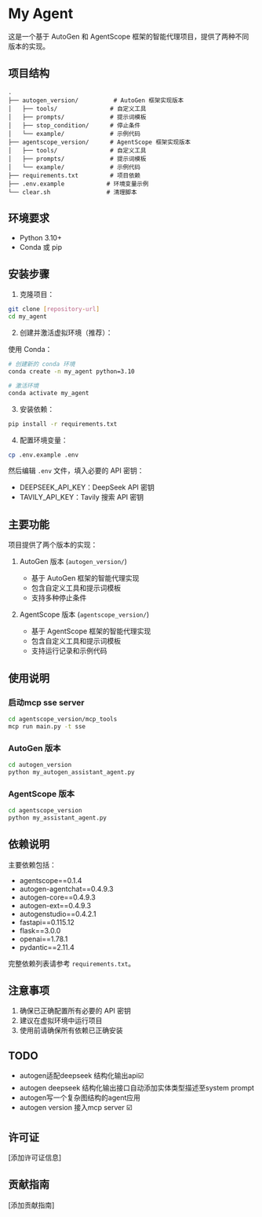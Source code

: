 # My Agent

这是一个基于 AutoGen 和 AgentScope 框架的智能代理项目，提供了两种不同版本的实现。

## 项目结构

```
.
├── autogen_version/          # AutoGen 框架实现版本
│   ├── tools/               # 自定义工具
│   ├── prompts/             # 提示词模板
│   ├── stop_condition/      # 停止条件
│   └── example/             # 示例代码
├── agentscope_version/      # AgentScope 框架实现版本
│   ├── tools/               # 自定义工具
│   ├── prompts/             # 提示词模板
│   └── example/             # 示例代码
├── requirements.txt         # 项目依赖
├── .env.example            # 环境变量示例
└── clear.sh                # 清理脚本
```

## 环境要求

- Python 3.10+
- Conda 或 pip

## 安装步骤

1. 克隆项目：
```bash
git clone [repository-url]
cd my_agent
```

2. 创建并激活虚拟环境（推荐）：

使用 Conda：
```bash
# 创建新的 conda 环境
conda create -n my_agent python=3.10

# 激活环境
conda activate my_agent
```

3. 安装依赖：
```bash
pip install -r requirements.txt
```

4. 配置环境变量：
```bash
cp .env.example .env
```
然后编辑 `.env` 文件，填入必要的 API 密钥：
- DEEPSEEK_API_KEY：DeepSeek API 密钥
- TAVILY_API_KEY：Tavily 搜索 API 密钥

## 主要功能

项目提供了两个版本的实现：

1. AutoGen 版本 (`autogen_version/`)
   - 基于 AutoGen 框架的智能代理实现
   - 包含自定义工具和提示词模板
   - 支持多种停止条件

2. AgentScope 版本 (`agentscope_version/`)
   - 基于 AgentScope 框架的智能代理实现
   - 包含自定义工具和提示词模板
   - 支持运行记录和示例代码

## 使用说明
### 启动mcp sse server
```bash
cd agentscope_version/mcp_tools
mcp run main.py -t sse
```

### AutoGen 版本

```bash
cd autogen_version
python my_autogen_assistant_agent.py
```

### AgentScope 版本

```bash
cd agentscope_version
python my_assistant_agent.py
```

## 依赖说明

主要依赖包括：
- agentscope==0.1.4
- autogen-agentchat==0.4.9.3
- autogen-core==0.4.9.3
- autogen-ext==0.4.9.3
- autogenstudio==0.4.2.1
- fastapi==0.115.12
- flask==3.0.0
- openai==1.78.1
- pydantic==2.11.4

完整依赖列表请参考 `requirements.txt`。

## 注意事项

1. 确保已正确配置所有必要的 API 密钥
2. 建议在虚拟环境中运行项目
3. 使用前请确保所有依赖已正确安装

## TODO 
- autogen适配deepseek 结构化输出api☑️
- autogen deepseek 结构化输出接口自动添加实体类型描述至system prompt
- autogen写一个复杂图结构的agent应用
- autogen version 接入mcp server ☑️
## 许可证

[添加许可证信息]

## 贡献指南

[添加贡献指南]
